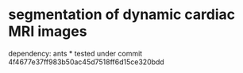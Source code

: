 # segmentation of dynamic cardiac MRI images

dependency: ants
	* tested under commit 4f4677e37ff983b50ac45d7518ff6d15ce320bdd
